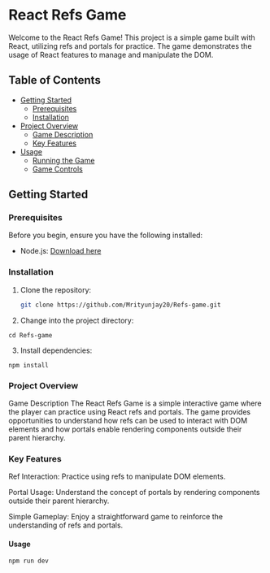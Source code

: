 # React Refs Game

Welcome to the React Refs Game! This project is a simple game built with React, utilizing refs and portals for practice. The game demonstrates the usage of React features to manage and manipulate the DOM.

## Table of Contents

- [Getting Started](#getting-started)
  - [Prerequisites](#prerequisites)
  - [Installation](#installation)
- [Project Overview](#project-overview)
  - [Game Description](#game-description)
  - [Key Features](#key-features)
- [Usage](#usage)
  - [Running the Game](#running-the-game)
  - [Game Controls](#game-controls)

## Getting Started

### Prerequisites

Before you begin, ensure you have the following installed:

- Node.js: [Download here](https://nodejs.org/)

### Installation

1. Clone the repository:

   ```bash
   git clone https://github.com/Mrityunjay20/Refs-game.git
   ```
2. Change into the project directory:

```
cd Refs-game
```
3. Install dependencies:

```
npm install
```

### Project Overview
Game Description
The React Refs Game is a simple interactive game where the player can practice using React refs and portals. The game provides opportunities to understand how refs can be used to interact with DOM elements and how portals enable rendering components outside their parent hierarchy.

### Key Features
Ref Interaction: Practice using refs to manipulate DOM elements.

Portal Usage: Understand the concept of portals by rendering components outside their parent hierarchy.

Simple Gameplay: Enjoy a straightforward game to reinforce the understanding of refs and portals.

#### Usage
```
npm run dev
```







   
